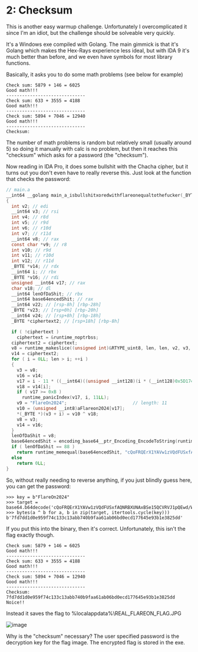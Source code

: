 # 2: Checksum

This is another easy warmup challenge. Unfortunately I overcomplicated it since I'm an idiot, but the challenge should be solveable very quickly.

It's a Windows exe compiled with Golang. The main gimmick is that it's Golang which makes the Hex-Rays experience less ideal, but with IDA 9 it's much better than before, and we even have symbols for most library functions.

Basically, it asks you to do some math problems (see below for example)

```
Check sum: 5879 + 146 = 6025
Good math!!!
------------------------------
Check sum: 633 + 3555 = 4188
Good math!!!
------------------------------
Check sum: 5894 + 7046 = 12940
Good math!!!
------------------------------
Checksum:
```

The number of math problems is random but relatively small (usually around 5) so doing it manually with calc is no problem, but then it reaches this "checksum" which asks for a password (the "checksum").

Now reading in IDA Pro, it does some bullshit with the Chacha cipher, but it turns out you don't even have to really reverse this. Just look at the function that checks the password:

```c
// main.a
__int64 __golang main_a_isbullshitxoredwithflareonequaltothefucker(_BYTE *ciphertext, __int64 len)
{
  int v2; // edi
  __int64 v3; // rsi
  int v4; // r8d
  int v5; // r9d
  int v6; // r10d
  int v7; // r11d
  __int64 v8; // rax
  const char *v9; // r8
  int v10; // r9d
  int v11; // r10d
  int v12; // r11d
  _BYTE *v14; // rdx
  __int64 i; // rbx
  _BYTE *v16; // rdi
  unsigned __int64 v17; // rax
  char v18; // dl
  __int64 lenOfDaShit; // rbx
  __int64 base64encedShit; // rax
  __int64 v22; // [rsp-8h] [rbp-28h]
  _BYTE *v23; // [rsp+0h] [rbp-20h]
  __int64 v24; // [rsp+8h] [rbp-18h]
  _BYTE *ciphertext2; // [rsp+18h] [rbp-8h]

  if ( !ciphertext )
    ciphertext = &runtime_noptrbss;
  ciphertext2 = ciphertext;
  v8 = runtime_makeslice((unsigned int)&RTYPE_uint8, len, len, v2, v3, v4, v5, v6, v7);
  v14 = ciphertext2;
  for ( i = 0LL; len > i; ++i )
  {
    v3 = v8;
    v16 = v14;
    v17 = i - 11 * ((__int64)((unsigned __int128)(i * (__int128)0x5D1745D1745D1746LL) >> 64) >> 2);// mod by 11?
    v18 = v14[i];
    if ( v17 >= 0xB )
      runtime_panicIndex(v17, i, 11LL);
    v9 = "FlareOn2024";                         // length: 11
    v10 = (unsigned __int8)aFlareon2024[v17];
    *(_BYTE *)(v3 + i) = v10 ^ v18;
    v8 = v3;
    v14 = v16;
  }
  lenOfDaShit = v8;
  base64encedShit = encoding_base64__ptr_Encoding_EncodeToString(runtime_bss, v8, len, len, v3, (_DWORD)v9, v10, v11, v12, v22, (__int64)v23, v24);
  if ( lenOfDaShit == 88 )
    return runtime_memequal(base64encedShit, "cQoFRQErX1YAVw1zVQdFUSxfAQNRBXUNAxBSe15QCVRVJ1pQEwd/WFBUAlElCFBFUnlaB1ULByRdBEFdfVtWVA==");
  else
    return 0LL;
}
```

So, without really needing to reverse anything, if you just blindly guess here, you can get the password:

```
>>> key = b"FlareOn2024"
>>> target = base64.b64decode('cQoFRQErX1YAVw1zVQdFUSxfAQNRBXUNAxBSe15QCVRVJ1pQEwd/WFBUAlElCFBFUnlaB1ULByRdBEFdfVtWVA==')
>>> bytes(a ^ b for a, b in zip(target, itertools.cycle(key)))
b'7fd7dd1d0e959f74c133c13abb740b9faa61ab06bd0ecd177645e93b1e3825dd'
```

If you put this into the binary, then it's correct. Unfortunately, this isn't the flag exactly though.

```
Check sum: 5879 + 146 = 6025
Good math!!!
------------------------------
Check sum: 633 + 3555 = 4188
Good math!!!
------------------------------
Check sum: 5894 + 7046 = 12940
Good math!!!
------------------------------
Checksum: 7fd7dd1d0e959f74c133c13abb740b9faa61ab06bd0ecd177645e93b1e3825dd
Noice!!
```

Instead it saves the flag to %localappdata%\REAL_FLAREON_FLAG.JPG

![image](https://github.com/user-attachments/assets/e33fa8f6-6fe2-4802-8a72-ae4192661eca)

Why is the "checksum" necessary? The user specified password is the decryption key for the flag image. The encrypted flag is stored in the exe.
